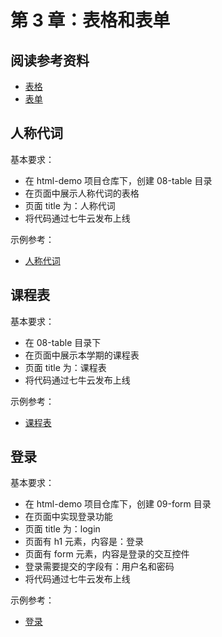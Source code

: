# 第 3 章：表格和表单

## 阅读参考资料

- [表格](https://developer.mozilla.org/zh-CN/docs/Learn/HTML/Tables)
- [表单](https://developer.mozilla.org/zh-CN/docs/Learn/Forms)

## 人称代词

基本要求：
- 在 html-demo 项目仓库下，创建 08-table 目录
- 在页面中展示人称代词的表格
- 页面 title 为：人称代词
- 将代码通过七牛云发布上线

示例参考：
- [人称代词](https://wangding.github.io/html-demo/08-table/01-personal-pronouns.html)

## 课程表

基本要求：
- 在 08-table 目录下
- 在页面中展示本学期的课程表
- 页面 title 为：课程表
- 将代码通过七牛云发布上线

示例参考：
- [课程表](https://wangding.github.io/html-demo/08-table/02-time-table.html)

## 登录

基本要求：
- 在 html-demo 项目仓库下，创建 09-form 目录
- 在页面中实现登录功能
- 页面 title 为：login
- 页面有 h1 元素，内容是：登录
- 页面有 form 元素，内容是登录的交互控件
- 登录需要提交的字段有：用户名和密码
- 将代码通过七牛云发布上线

示例参考：
- [登录](https://wangding.github.io/html-demo/09-form/)
